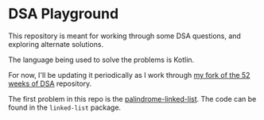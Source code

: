 # DSA Playground

This repository is meant for working through some DSA questions,
and exploring alternate solutions.

The language being used to solve the problems is Kotlin.

For now, I'll be updating it periodically as I work through
[my fork of the 52 weeks of DSA](https://github.com/Mirror83/52_Weeks_of_DSA) repository.

The first problem in this repo is the [palindrome-linked-list](./questions/linked-list/palindrome-linked-list.md).
The code can be found in the `linked-list` package.